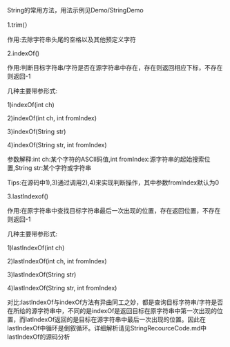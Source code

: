 String的常用方法，用法示例见Demo/StringDemo

1.trim(）

作用:去除字符串头尾的空格以及其他预定义字符

2.indexOf()

作用:判断目标字符串/字符是否在源字符串中存在，存在则返回相应下标，不存在则返回-1

几种主要带参形式:

1)indexOf(int ch)

2)indexOf(int ch, int fromIndex)

3)indexOf(String str)

4)indexOf(String str, int fromIndex)

参数解释:int ch:某个字符的ASCII码值,int fromIndex:源字符串的起始搜索位置,String str:某个字符或字符串

Tips:在源码中1),3)通过调用2),4)来实现判断操作，其中参数fromIndex默认为0

3.lastIndexof()

作用:在原字符串中查找目标字符串最后一次出现的位置，存在返回位置，不存在则返回-1

几种主要带参形式:

1)lastIndexOf(int ch)

2)lastIndexOf(int ch, int fromIndex)

3)lastIndexOf(String str)

4)lastIndexOf(String str, int fromIndex)

对比:lastIndexOf与indexOf方法有异曲同工之妙，都是查询目标字符串/字符是否在所给的源字符串中，不同的是indexOf是返回目标在原字符串中第一次出现的位置，而latIndexOf返回的是目标在源字符串中最后一次出现的位置。因此在lastIndexOf中循环是倒叙循环。详细解析请见StringRecourceCode.md中lastIndexOf的源码分析
